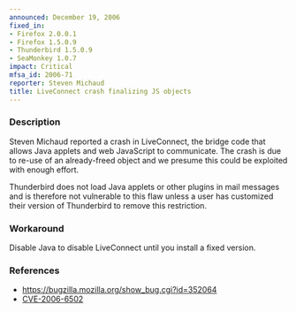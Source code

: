 ```yaml
---
announced: December 19, 2006
fixed_in:
- Firefox 2.0.0.1
- Firefox 1.5.0.9
- Thunderbird 1.5.0.9
- SeaMonkey 1.0.7
impact: Critical
mfsa_id: 2006-71
reporter: Steven Michaud
title: LiveConnect crash finalizing JS objects
---
```


<h3>Description</h3>

<p>Steven Michaud reported a crash in LiveConnect, the bridge code that allows
Java applets and web JavaScript to communicate. The crash is due to re-use
of an already-freed object and we presume this could be exploited with
enough effort.</p>

<p class="note">Thunderbird does not load Java applets or other plugins in
mail messages and is therefore not vulnerable to this flaw unless a user
has customized their version of Thunderbird to remove this restriction.</p>

<h3>Workaround</h3>

<p>Disable Java to disable LiveConnect until you install
a fixed version.</p>

<h3>References</h3>

<ul>
<li><a href="https://bugzilla.mozilla.org/show_bug.cgi?id=352064">
https://bugzilla.mozilla.org/show_bug.cgi?id=352064</a></li>
<li><a class="ex-ref" href="http://nvd.nist.gov/nvd.cfm?cvename=CVE-2006-6502">CVE-2006-6502</a></li>
</ul>



